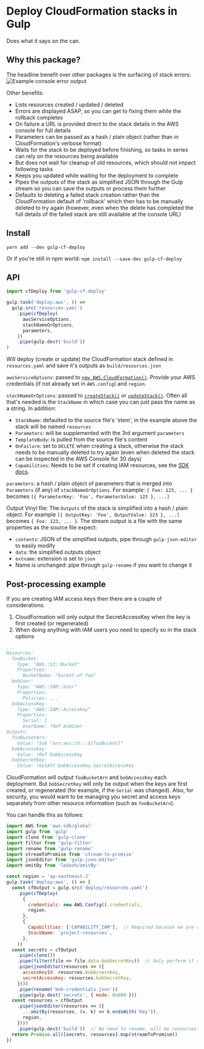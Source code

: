# Deploy CloudFormation stacks in Gulp 

Does what it says on the can. 

## Why this package? 

The headline benefit over other packages is the surfacing of stack errors:
![Example console error output](https://s3.amazonaws.com/mindhive-package-media/gulp-cf-deploy/error-output-example.png)

Other benefits:

- Lists resources created / updated / deleted   
- Errors are displayed ASAP, so you can get to fixing them while the rollback completes
- On failure a URL is provided direct to the stack details in the AWS console for full details 
- Parameters can be passed as a hash / plain object (rather than in CloudFormation's verbose format)
- Waits for the stack to be deployed before finishing, so tasks in series can rely on the resources being available
- But does not wait for cleanup of old resources, which should not impact following tasks 
- Keeps you updated while waiting for the deployment to complete
- Pipes the outputs of the stack as simplified JSON through the Gulp stream so you can save the outputs or process 
	them further 
- Defaults to deleting a failed stack creation rather than the CloudFormation default of 'rollback' which then has 
	to be manually deleted to try again (however, even when the delete has completed the full details of the 
	failed stack are still available at the console URL)

## Install

`yarn add --dev gulp-cf-deploy`

Or if you're still in npm world: `npm install --save-dev gulp-cf-deploy`

## API
  
```js
import cfDeploy from 'gulp-cf-deploy'

gulp.task('deploy:aws', () =>
  gulp.src('resources.yaml')
    .pipe(cfDeploy(
      awsServiceOptions,
      stackNameOrOptions,
      parameters,
    ))
    .pipe(gulp.dest('build'))
)
```  

Will deploy (create or update) the CloudFormation stack defined in `resources.yaml` 
and save it's outputs as `build/resources.json`

`awsServiceOptions`: passed to [`new AWS.CloudFormation()`](https://docs.aws.amazon.com/AWSJavaScriptSDK/latest/AWS/CloudFormation.html#constructor-property).
Provide your AWS credentials (if not already set in `AWS.config`) and `region`.
 
`stackNameOrOptions`: passed to [`createStack()`](https://docs.aws.amazon.com/AWSJavaScriptSDK/latest/AWS/CloudFormation.html#createStack-property) 
or [`updateStack()`](https://docs.aws.amazon.com/AWSJavaScriptSDK/latest/AWS/CloudFormation.html#updateStack-property).
Often all that's needed is the `StackName` in which case you can just pass the name as a string.
In addition: 
     
- `StackName`: defaulted to the source file's 'stem', in the example above the stack will be named `resources`
- `Parameters`: will be supplemented with the 3rd argument `parameters` 
- `TemplateBody`: is pulled from the source file's content
- `OnFailure`: set to `DELETE` when creating a stack, otherwise the stack needs to be manually deleted to try again 
	(even when deleted the stack can be inspected in the AWS Console for 30 days)
- `Capabilities`: Needs to be set if creating IAM resources, see the 
	[SDK docs](https://docs.aws.amazon.com/AWSJavaScriptSDK/latest/AWS/CloudFormation.html#createStack-property).	   

`parameters`: a hash / plain object of parameters that is merged into `Parameters` (if any) of `stackNameOrOptions`.
	For example: `{ Foo: 123, ... }` becomes `[{ ParameterKey: 'Foo', ParameterValue: 123 }, ...]`	  

Output Vinyl file: The `Outputs` of the stack is simplified into a hash / plain object. 
 	For example `[{ OutputKey: 'Foo', OutputValue: 123 }, ...]` becomes `{ Foo: 123, ... }`.
	The stream output is a file with the same properties as the source file expect:

- `contents`: JSON of the simplified outputs, pipe through `gulp-json-editor` to easily modify 
- `data`: the simplified outputs object
- `extname`: extension is set to `json` 
- Name is unchanged: pipe through `gulp-rename` if you want to change it 

## Post-processing example
 
If you are creating IAM access keys then there are a couple of considerations.
 
1. CloudFormation will only output the SecretAccessKey when the key is first created (or regenerated)
2. When doing anything with IAM users you need to specify so in the stack options
 
```yaml
...
Resources:
  fooBucket:
    Type: "AWS::S3::Bucket"
    Properties:
      BucketName: "bucket-of-foo"
  bobUser:
    Type: "AWS::IAM::User"
    Properties:
      Policies: ...
  bobAccessKey:
    Type: "AWS::IAM::AccessKey"
    Properties:
      Serial: 1
      UserName: !Ref bobUser
Outputs:
  fooBucketArn:
    Value: !Sub "arn:aws:s3:::${fooBucket}"
  bobAccessKey:
    Value: !Ref bobAccessKey
  bobSecretKey:
    Value: !GetAtt bobAccessKey.SecretAccessKey
```

CloudFormation will output `fooBucketArn` and `bobAccessKey` each deployment. 
But `bobSecretKey` will only be output when the keys are first created, or regenerated 
(for example, if the `Serial` was changed). Also, for security, you would want to be managing
you secret and access keys separately from other resource information (such as `fooBucketArn`).

You can handle this as follows:

```js
import AWS from 'aws-sdk/global'
import gulp from 'gulp'
import clone from 'gulp-clone'
import filter from 'gulp-filter'
import rename from 'gulp-rename'
import streamToPromise from 'stream-to-promise'
import jsonEditor from 'gulp-json-editor'
import omitBy from 'lodash/omitBy'

const region = 'ap-southeast-2' 
gulp.task('deploy:aws', () => {
  const cfOutput = gulp.src('deploy/resources.yaml')
    .pipe(cfDeploy(
      {
        credentials: new AWS.Config().credentials,
        region,
      },
      {
        Capabilities: ['CAPABILITY_IAM'],  // Required because we are creating a user
        StackName: `project-resources`,
      },
    ))
  const secrets = cfOutput
    .pipe(clone())
    .pipe(filter(file => file.data.bobSecretKey))  // Only perform if secret key was output
    .pipe(jsonEditor(resources => ({
      accessKeyId: resources.bobAccessKey,
      secretAccessKey: resources.bobSecretKey,
    })))
    .pipe(rename('bob-credentials.json'))
    .pipe(gulp.dest('secrets', { mode: 0o600 }))
  const resources = cfOutput
    .pipe(jsonEditor(resources => ({
      ...omitBy(resources, (v, k) => k.endsWith('Key')),
      region,
    })))
    .pipe(gulp.dest('build'))  // No need to rename, will be resources.json
  return Promise.all([secrets, resources].map(streamToPromise))
})
```
